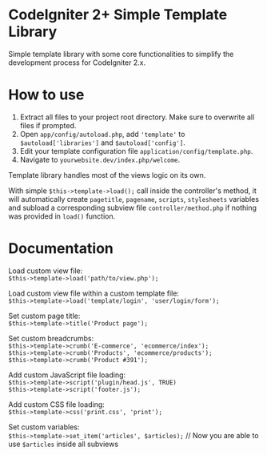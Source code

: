 CodeIgniter 2+ Simple Template Library
===============

Simple template library with some core functionalities to simplify the development process for CodeIgniter 2.x.

How to use
===============
1. Extract all files to your project root directory. Make sure to overwrite all files if prompted.
2. Open `app/config/autoload.php`, add `'template'` to `$autoload['libraries']` and `$autoload['config']`.
2. Edit your template configuration file `application/config/template.php`.
3. Navigate to `yourwebsite.dev/index.php/welcome`.

Template library handles most of the views logic on its own.

With simple `$this->template->load();` call inside the controller's method, it will automatically create `pagetitle`, `pagename`, `scripts`, `stylesheets` variables and subload a corresponding subview file `controller/method.php` if nothing was provided in `load()` function.


Documentation
===============

Load custom view file:<br/>
  `$this->template->load('path/to/view.php');`
  
Load custom view file within a custom template file:<br/>
  `$this->template->load('template/login', 'user/login/form');`

Set custom page title:<br/>
  `$this->template->title('Product page');`

Set custom breadcrumbs:<br/>
  `$this->template->crumb('E-commerce', 'ecommerce/index');`<br/>
  `$this->template->crumb('Products', 'ecommerce/products');`<br/>
  `$this->template->crumb('Product #391');`

Add custom JavaScript file loading:<br/>
  `$this->template->script('plugin/head.js', TRUE)`<br/>
  `$this->template->script('footer.js');`

Add custom CSS file loading:<br/>
  `$this->template->css('print.css', 'print');`
  
Set custom variables:<br/>
  `$this->template->set_item('articles', $articles);` // Now you are able to use `$articles` inside all subviews
